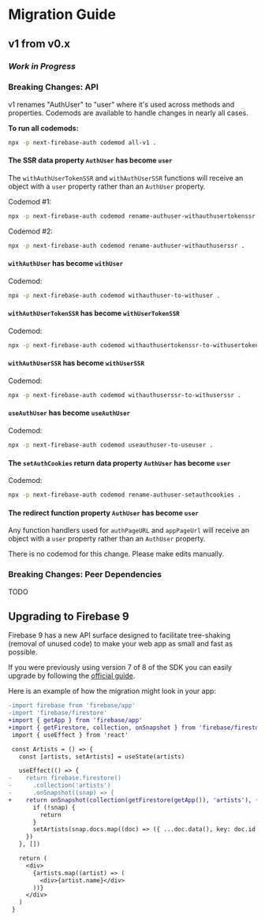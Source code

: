 # Migration Guide

## v1 from v0.x

### _Work in Progress_

### Breaking Changes: API

v1 renames "AuthUser" to "user" where it's used across methods and properties. Codemods are available to handle changes in nearly all cases.

**To run all codemods:**

```bash
npx -p next-firebase-auth codemod all-v1 .
```

#### The SSR data property `AuthUser` has become `user`

The `withAuthUserTokenSSR` and `withAuthUserSSR` functions will receive an object with a `user` property rather than an `AuthUser` property.

Codemod #1:

```bash
npx -p next-firebase-auth codemod rename-authuser-withauthusertokenssr .
```

Codemod #2:

```bash
npx -p next-firebase-auth codemod rename-authuser-withauthuserssr .
```

#### `withAuthUser` has become `withUser`

Codemod:

```bash
npx -p next-firebase-auth codemod withauthuser-to-withuser .
```

#### `withAuthUserTokenSSR` has become `withUserTokenSSR`

Codemod:

```bash
npx -p next-firebase-auth codemod withauthusertokenssr-to-withusertokenssr .
```

#### `withAuthUserSSR` has become `withUserSSR`

Codemod:

```bash
npx -p next-firebase-auth codemod withauthuserssr-to-withuserssr .
```

#### `useAuthUser` has become `useAuthUser`

Codemod:

```bash
npx -p next-firebase-auth codemod useauthuser-to-useuser .
```

#### The `setAuthCookies` return data property `AuthUser` has become `user`

Codemod:

```bash
npx -p next-firebase-auth codemod rename-authuser-setauthcookies .
```

#### The redirect function property `AuthUser` has become `user`

Any function handlers used for `authPageURL` and `appPageUrl` will receive an object with a `user` property rather than an `AuthUser` property.

There is no codemod for this change. Please make edits manually.

### Breaking Changes: Peer Dependencies

TODO

## Upgrading to Firebase 9

Firebase 9 has a new API surface designed to facilitate tree-shaking (removal of unused code) to make your web app as small and fast as possible.

If you were previously using version 7 of 8 of the SDK you can easily upgrade by following the [official guide](https://firebase.google.com/docs/web/modular-upgrade).

Here is an example of how the migration might look in your app:

```diff
-import firebase from 'firebase/app'
-import 'firebase/firestore'
+import { getApp } from 'firebase/app'
+import { getFirestore, collection, onSnapshot } from 'firebase/firestore'
 import { useEffect } from 'react'

 const Artists = () => {
   const [artists, setArtists] = useState(artists)

   useEffect(() => {
-    return firebase.firestore()
-      .collection('artists')
-      .onSnapshot((snap) => {
+    return onSnapshot(collection(getFirestore(getApp()), 'artists'), (snap) => {
       if (!snap) {
         return
       }
       setArtists(snap.docs.map((doc) => ({ ...doc.data(), key: doc.id })))
     })
   }, [])

   return (
     <div>
       {artists.map((artist) => (
         <div>{artist.name}</div>
       ))}
     </div>
   )
 }
```

